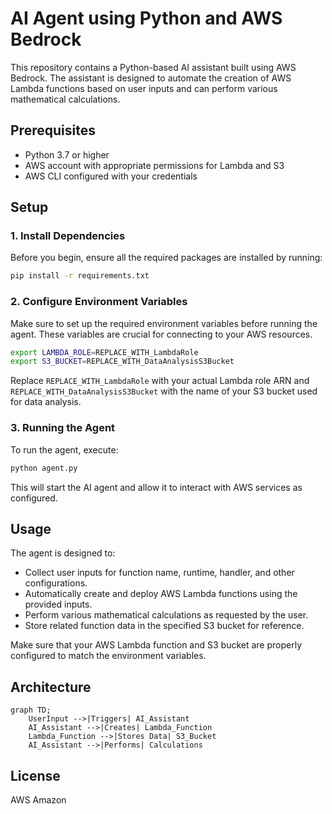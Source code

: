 
# AI Agent using Python and AWS Bedrock

This repository contains a Python-based AI assistant built using AWS Bedrock. The assistant is designed to automate the creation of AWS Lambda functions based on user inputs and can perform various mathematical calculations.

## Prerequisites

- Python 3.7 or higher
- AWS account with appropriate permissions for Lambda and S3
- AWS CLI configured with your credentials

## Setup

### 1. Install Dependencies

Before you begin, ensure all the required packages are installed by running:

```bash
pip install -r requirements.txt
```

### 2. Configure Environment Variables

Make sure to set up the required environment variables before running the agent. These variables are crucial for connecting to your AWS resources.

```bash
export LAMBDA_ROLE=REPLACE_WITH_LambdaRole
export S3_BUCKET=REPLACE_WITH_DataAnalysisS3Bucket
```

Replace `REPLACE_WITH_LambdaRole` with your actual Lambda role ARN and `REPLACE_WITH_DataAnalysisS3Bucket` with the name of your S3 bucket used for data analysis.

### 3. Running the Agent

To run the agent, execute:

```bash
python agent.py
```

This will start the AI agent and allow it to interact with AWS services as configured.

## Usage

The agent is designed to:

- Collect user inputs for function name, runtime, handler, and other configurations.
- Automatically create and deploy AWS Lambda functions using the provided inputs.
- Perform various mathematical calculations as requested by the user.
- Store related function data in the specified S3 bucket for reference.

Make sure that your AWS Lambda function and S3 bucket are properly configured to match the environment variables.

## Architecture

```mermaid
graph TD;
    UserInput -->|Triggers| AI_Assistant
    AI_Assistant -->|Creates| Lambda_Function
    Lambda_Function -->|Stores Data| S3_Bucket
    AI_Assistant -->|Performs| Calculations
```

## License

AWS Amazon
